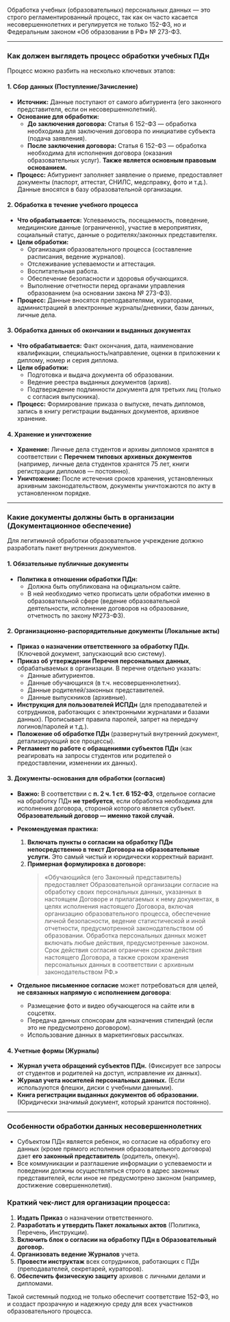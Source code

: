 Обработка учебных (образовательных) персональных данных — это строго регламентированный процесс, так как он часто касается несовершеннолетних и регулируется не только 152-ФЗ, но и Федеральным законом «Об образовании в РФ» № 273-ФЗ.



---

### **Как должен выглядеть процесс обработки учебных ПДн**

Процесс можно разбить на несколько ключевых этапов:

#### **1. Сбор данных (Поступление/Зачисление)**

*   **Источник:** Данные поступают от самого абитуриента (его законного представителя, если он несовершеннолетний).
*   **Основание для обработки:**
    *   **До заключения договора:** Статья 6 152-ФЗ — обработка необходима для заключения договора по инициативе субъекта (подача заявления).
    *   **После заключения договора:** Статья 6 152-ФЗ — обработка необходима для исполнения договора (оказания образовательных услуг). **Также является основным правовым основанием.**
*   **Процесс:** Абитуриент заполняет заявление о приеме, предоставляет документы (паспорт, аттестат, СНИЛС, медсправку, фото и т.д.). Данные вносятся в базу образовательной организации.

#### **2. Обработка в течение учебного процесса**

*   **Что обрабатывается:** Успеваемость, посещаемость, поведение, медицинские данные (ограниченно), участие в мероприятиях, социальный статус, данные о родителях/законных представителях.
*   **Цели обработки:**
    *   Организация образовательного процесса (составление расписания, ведение журналов).
    *   Отслеживание успеваемости и аттестация.
    *   Воспитательная работа.
    *   Обеспечение безопасности и здоровья обучающихся.
    *   Выполнение отчетности перед органами управления образованием (на основании закона № 273-ФЗ).
*   **Процесс:** Данные вносятся преподавателями, кураторами, администрацией в электронные журналы/дневники, базы данных, личные дела.

#### **3. Обработка данных об окончании и выданных документах**

*   **Что обрабатывается:** Факт окончания, дата, наименование квалификации, специальность/направление, оценки в приложении к диплому, номер и серия диплома.
*   **Цели обработки:**
    *   Подготовка и выдача документа об образовании.
    *   Ведение реестра выданных документов (архив).
    *   Подтверждение подлинности документа для третьих лиц (только с согласия выпускника).
*   **Процесс:** Формирование приказа о выпуске, печать дипломов, запись в книгу регистрации выданных документов, архивное хранение.

#### **4. Хранение и уничтожение**

*   **Хранение:** Личные дела студентов и архивы дипломов хранятся в соответствии с **Перечнем типовых архивных документов** (например, личные дела студентов хранятся 75 лет, книги регистрации дипломов — постоянно).
*   **Уничтожение:** После истечения сроков хранения, установленных архивным законодательством, документы уничтожаются по акту в установленном порядке.

---

### **Какие документы должны быть в организации (Документационное обеспечение)**

Для легитимной обработки образовательное учреждение должно разработать пакет внутренних документов.

#### **1. Обязательные публичные документы**

*   **Политика в отношении обработки ПДн:**
    *   Должна быть опубликована на официальном сайте.
    *   В ней необходимо четко прописать цели обработки именно в образовательной сфере (ведение образовательной деятельности, исполнение договоров на образование, отчетность по закону №273-ФЗ).

#### **2. Организационно-распорядительные документы (Локальные акты)**

*   **Приказ о назначении ответственного за обработку ПДн.** (Ключевой документ, запускающий всю систему).
*   **Приказ об утверждении Перечня персональных данных**, обрабатываемых в организации. В перечне отдельно указать:
    *   Данные абитуриентов.
    *   Данные обучающихся (в т.ч. несовершеннолетних).
    *   Данные родителей/законных представителей.
    *   Данные выпускников (архивные).
*   **Инструкция для пользователей ИСПДн** (для преподавателей и сотрудников, работающих с электронными журналами и базами данных). Прописывает правила паролей, запрет на передачу логинов/паролей и т.д.).
*   **Положение об обработке ПДн** (развернутый внутренний документ, детализирующий все процессы).
*   **Регламент по работе с обращениями субъектов ПДн** (как реагировать на запросы студентов или родителей о предоставлении, изменении их данных).

#### **3. Документы-основания для обработки (согласия)**

*   **Важно:** В соответствии с **п. 2 ч. 1 ст. 6 152-ФЗ**, отдельное согласие на обработку ПДн **не требуется**, если обработка необходима для исполнения договора, стороной которого является субъект. **Образовательный договор — именно такой случай.**

*   **Рекомендуемая практика:**
    1.  **Включать пункты о согласии на обработку ПДн непосредственно в текст Договора на образовательные услуги.** Это самый чистый и юридически корректный вариант.
    2.  **Примерная формулировка в договоре:**
        > «Обучающийся (его Законный представитель) предоставляет Образовательной организации согласие на обработку своих персональных данных, указанных в настоящем Договоре и прилагаемых к нему документах, в целях исполнения настоящего Договора, включая организацию образовательного процесса, обеспечение личной безопасности, ведение статистической и иной отчетности, предусмотренной законодательством об образовании. Обработка персональных данных может включать любые действия, предусмотренные законом. Срок действия согласия ограничен сроком действия настоящего Договора, а также сроком хранения персональных данных в соответствии с архивным законодательством РФ.»

*   **Отдельное письменное согласие** может потребоваться для целей, **не связанных напрямую с исполнением договора**:
    *   Размещение фото и видео обучающегося на сайте или в соцсетях.
    *   Передача данных спонсорам для назначения стипендий (если это не предусмотрено договором).
    *   Использование данных в маркетинговых рассылках.

#### **4. Учетные формы (Журналы)**

*   **Журнал учета обращений субъектов ПДн.** (Фиксирует все запросы от студентов и родителей на доступ, исправление их данных).
*   **Журнал учета носителей персональных данных.** (Если используются флешки, диски с учебными данными).
*   **Книга регистрации выданных документов об образовании.** (Юридически значимый документ, который хранится постоянно).

---

### **Особенности обработки данных несовершеннолетних**

*   Субъектом ПДн является ребенок, но согласие на обработку его данных (кроме прямого исполнения образовательного договора) дает **его законный представитель** (родитель, опекун).
*   Все коммуникации и разглашение информации о успеваемости и поведении должны осуществляться строго в адрес законных представителей, если иное не предусмотрено законом (например, достижение совершеннолетия).

### **Краткий чек-лист для организации процесса:**

1.  **Издать Приказ** о назначении ответственного.
2.  **Разработать и утвердить Пакет локальных актов** (Политика, Перечень, Инструкции).
3.  **Включить блок о согласии на обработку ПДн в Образовательный договор.**
4.  **Организовать ведение Журналов** учета.
5.  **Провести инструктаж** всех сотрудников, работающих с ПДн (преподавателей, секретарей, кураторов).
6.  **Обеспечить физическую защиту** архивов с личными делами и дипломами.

Такой системный подход не только обеспечит соответствие 152-ФЗ, но и создаст прозрачную и надежную среду для всех участников образовательного процесса.